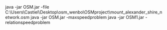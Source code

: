 java -jar OSM.jar -file C:\\Users\\Castiel\\Desktop\\osm_wenbo\\OSMproject\\mount_alexander_shire_network.osm
java -jar OSM.jar -maxspeedproblem
java -jar OSM1.jar -relationspeedproblem
